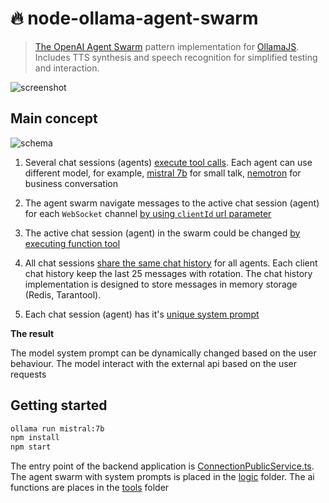 # 🔥 node-ollama-agent-swarm 

> [The OpenAI Agent Swarm](https://github.com/openai/swarm) pattern implementation for [OllamaJS](https://github.com/ollama/ollama-js). Includes TTS synthesis and speech recognition for simplified testing and interaction.

![screenshot](./screenshot.png)

## Main concept

![schema](./schema.png)

1. Several chat sessions (agents) [execute tool calls](https://ollama.com/blog/tool-support). Each agent can use different model, for example, [mistral 7b](https://ollama.com/library/mistral) for small talk, [nemotron](https://ollama.com/library/nemotron) for business conversation

2. The agent swarm navigate messages to the active chat session (agent) for each `WebSocket` channel [by using `clientId` url parameter](src/routes/session.ts#L5)

3. The active chat session (agent) in the swarm could be changed [by executing function tool](https://platform.openai.com/docs/assistants/tools/function-calling) 

4. All chat sessions [share the same chat history](https://platform.openai.com/docs/api-reference/messages/getMessage) for all agents. Each client chat history keep the last 25 messages with rotation. The chat history implementation is designed to store messages in memory storage (Redis, Tarantool). 

5. Each chat session (agent) has it's [unique system prompt](https://platform.openai.com/docs/api-reference/messages/createMessage#messages-createmessage-role)

**The result**

The model system prompt can be dynamically changed based on the user behaviour. The model interact with the external api based on the user requests

## Getting started

```bash
ollama run mistral:7b
npm install
npm start
```

The entry point of the backend application is [ConnectionPublicService.ts](src/services/public/ConnectionPublicService.ts). The agent swarm with system prompts is placed in the [logic](src/services/logic) folder. The ai functions are places in the [tools](src/services/tools) folder 
